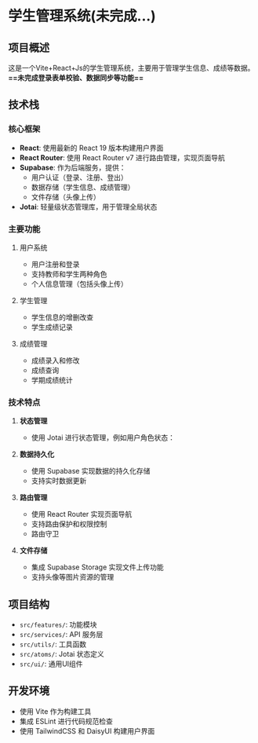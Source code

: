 

# 学生管理系统(未完成...)

## 项目概述

这是一个Vite+React+Js的学生管理系统，主要用于管理学生信息、成绩等数据。
**==未完成登录表单校验、数据同步等功能==**

## 技术栈

### 核心框架

- **React**: 使用最新的 React 19 版本构建用户界面
- **React Router**: 使用 React Router v7 进行路由管理，实现页面导航
- **Supabase**: 作为后端服务，提供：
    - 用户认证（登录、注册、登出）
    - 数据存储（学生信息、成绩管理）
    - 文件存储（头像上传）
- **Jotai**: 轻量级状态管理库，用于管理全局状态

### 主要功能

1. 用户系统
    - 用户注册和登录
    - 支持教师和学生两种角色
    - 个人信息管理（包括头像上传）

2. 学生管理
    - 学生信息的增删改查
    - 学生成绩记录

3. 成绩管理
    - 成绩录入和修改
    - 成绩查询
    - 学期成绩统计

### 技术特点

1. **状态管理**

    - 使用 Jotai 进行状态管理，例如用户角色状态：

2. **数据持久化**

    - 使用 Supabase 实现数据的持久化存储
    - 支持实时数据更新

    

3. **路由管理**

    - 使用 React Router 实现页面导航
    - 支持路由保护和权限控制
    - 路由守卫

4. **文件存储**

    - 集成 Supabase Storage 实现文件上传功能
    - 支持头像等图片资源的管理

## 项目结构

- `src/features/`: 功能模块
- `src/services/`: API 服务层
- `src/utils/`: 工具函数
- `src/atoms/`: Jotai 状态定义
- `src/ui/`: 通用UI组件

## 开发环境

- 使用 Vite 作为构建工具
- 集成 ESLint 进行代码规范检查
- 使用 TailwindCSS 和 DaisyUI 构建用户界面

